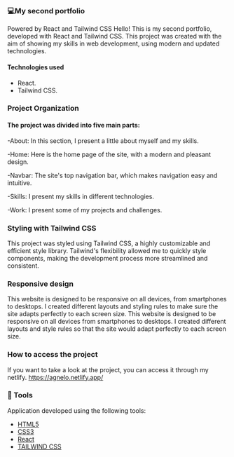 ### 💻My second portfolio

Powered by React and Tailwind CSS
Hello! This is my second portfolio, developed with React and Tailwind CSS. This project was created with the aim of showing my skills in web development, using modern and updated technologies.


#### Technologies used

- React.
- Tailwind CSS.

### Project Organization

#### The project was divided into five main parts:

-About: In this section, I present a little about myself and my skills.

-Home: Here is the home page of the site, with a modern and pleasant design.

-Navbar: The site's top navigation bar, which makes navigation easy and intuitive.

-Skills: I present my skills in different technologies.

-Work: I present some of my projects and challenges.

### Styling with Tailwind CSS
 This project was styled using Tailwind CSS, a highly customizable and efficient style library. Tailwind's flexibility allowed me to quickly style components, making the development process more streamlined and consistent.
 
 ### Responsive design
 This website is designed to be responsive on all devices, from smartphones to desktops. I created different layouts and styling rules to make sure the site adapts perfectly to each screen size.
This website is designed to be responsive on all devices from smartphones to desktops. I created different layouts and style rules so that the site would adapt perfectly to each screen size.

 ### How to access the project
 If you want to take a look at the project, you can access it through my netlify.
https://agnelo.netlify.app/





 


### 🧪 Tools

Application developed using the following tools:

- [HTML5](https://www.w3schools.com/html/default.asp)
- [CSS3](https://www.w3schools.com/css/default.asp)
- [React](https://reactjs.org/)
- [TAILWIND CSS](https://tailwindcss.com/)
